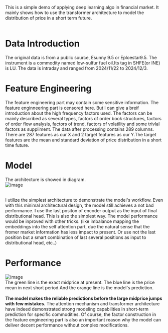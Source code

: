 This is a simple demo of applying deep learning algo in financial market. It mainly shows how to use the transformer architecture to model the distribution of price in a short term future.<br>
<br>
# Data Introduction
The original data is from a public source, Esunny 9.5 or Eploestar9.5. The instrument is a commodity named low-sulfur fuel oil.Its tag in SHFE(or INE) is LU. The data is intraday and ranged from 2024/11/22 to 2024/12/3.
<br>
# Feature Engineering
The feature engineering part may contain some sensitive information. The feature enginneering part is censored here. But I can give a breif introduction about the high frequency factors used. The factors can be mainly described as several types, factors of order book structures, factors of order flow analysis, factors of trend, factors of volatility and some trivIal factors as suppliment. The data after processing contains 289 columns. There are 287 features as our X and 2 target features as our Y.The target features are the mean and standard deviation of price distribution in a short time future.
<br>
# Model 
The architecture is showed in diagram.<br>
![image](https://github.com/user-attachments/assets/4f7e151a-8a27-45b0-8ddb-6b53bd32df26)

<br>
I utilize the simplest architecture to demonstrate the model's workflow. Even with this minimal architectural design, the model still achieves a not bad performance. I use the last positon of encoder output as the input of final distributional head. This is also the simplest way. The model performance would be inproved with other tricks. (like imbalance mapping the embeddings into the self attention part, due the natural sense that the fromer market information has less impact to present. Or use not the last position but a smart combination of last several positions as input to distributional head, etc..)

# Performance
![image](https://github.com/user-attachments/assets/01a7d1b0-d2a0-47b8-aa49-5d87f234ff1f)
<br>
The green line is the exact midprice at present. The blue line is the price mean in next short period.And the orange line is the model's prediction.<br>
<br>
**The model makes the reliable predictions before the large midprice jumps with few mistakes.** The attention mechanism and transformer architecture have indeed demonstrated strong modeling capabilities in short-term prediction for specific commodities. Of course, the factor construction in the feature engineering part is also an important reason why the model can deliver decent performance without complex modifications.

